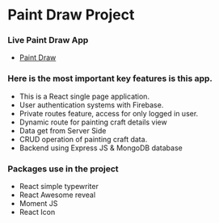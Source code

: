 # Paint Draw Project

### Live Paint Draw App

- [Paint Draw](https://paint-draw-f0427.web.app/)

### Here is the most important key features is this app.

- This is a React single page application.
- User authentication systems with Firebase.
- Private routes feature, access for only logged in user.
- Dynamic route for painting craft details view
- Data get from Server Side
- CRUD operation of painting craft data.
- Backend using Express JS & MongoDB database

### Packages use in the project

- React simple typewriter
- React Awesome reveal
- Moment JS
- React Icon
